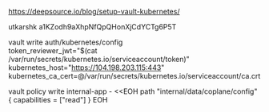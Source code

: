 https://deepsource.io/blog/setup-vault-kubernetes/

utkarshk
a1KZodh9aXhpNfQpQHonXjCdYCTg6P5T

vault write auth/kubernetes/config \
        token_reviewer_jwt="$(cat /var/run/secrets/kubernetes.io/serviceaccount/token)" \
        kubernetes_host="https://104.198.203.115:443" \
        kubernetes_ca_cert=@/var/run/secrets/kubernetes.io/serviceaccount/ca.crt


vault policy write internal-app - <<EOH
path "internal/data/coplane/config" {
  capabilities = ["read"]
}
EOH